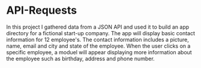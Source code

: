 # API-Requests
In this project I gathered data from a JSON API and used it to build an app directory for a fictional start-up company. The app will display basic contact information for 12 employee's. The contact information includes a picture, name, email and city and state of the employee. When the user clicks on a specific employee, a moduel will appear displaying more information about the employee such as birthday, address and phone number. 
